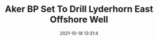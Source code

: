 ---
"title": "Aker BP Set To Drill Lyderhorn East Offshore Well"
"date": "2021-10-18 13:31:4"
"feed_name": "RIGZONE"
"feed_website": "http://www.rigzone.com/"
"feed_rss": "http://www.rigzone.com/news/rss/rigzone_latest.aspx"
"link": "https://www.rigzone.com/news/aker_bp_set_to_drill_lyderhorn_east_offshore_well-18-oct-2021-166751-article/?rss=true"
"source": "None"
"file": "_posts/2021-1-1-1d4071ba2e674f51b2fedbe8d3500bb1da567e7e.md"
"accident": "0"
"drilling": "0"
"represented_by": "0"
"dead": "0"
"injured": "0"
"arrested": "0"
"place": "unknown place"
"where": "unknown site"
"causes": "unknown"
"place_uri": "unknown place"
---